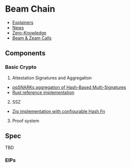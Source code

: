 # Beam Chain

- [Explainers](./explainers.md)
- [News](./media.md)
- [Zero-Knowledge](./zkp.md)
- [Beam & Zeam Calls](./calls.md)


## Components

### Basic Crypto

1. Attestation Signatures and Aggregation

 - [pqSNARKs aggregation of Hash-Based Multi-Signatures](https://eprint.iacr.org/2025/055.pdf)
 - [Rust reference implementation](https://github.com/b-wagn/hash-sig/)

2. SSZ

 - [Zig implementation with configurable Hash Fn](https://github.com/blockblaz/ssz.zig)

3. Proof system

## Spec

TBD

### EIPs